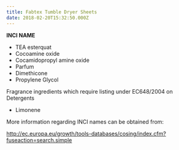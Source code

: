 ```yaml
---
title: Fabtex Tumble Dryer Sheets
date: 2018-02-20T15:32:50.000Z
---
```

**INCI NAME**

* TEA esterquat
* Cocoamine oxide
* Cocamidopropyl amine oxide
* Parfum
* Dimethicone
* Propylene Glycol

Fragrance ingredients which require listing under EC648/2004 on Detergents

* Limonene

More information regarding INCI names can be obtained from:

http://ec.europa.eu/growth/tools-databases/cosing/index.cfm?fuseaction=search.simple
